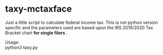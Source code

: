 # taxy-mctaxface
Just a little script to calculate federal income tax. This is not python version specific and the parameters used are based upon the IRS 2019/2020 Tax Bracket chart <b> for single filers </b>.

Usage: <br> python3 taxy.py
